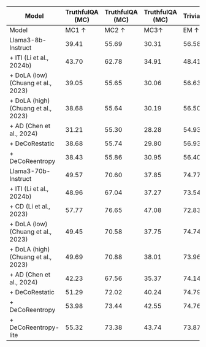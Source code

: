 | Model | TruthfulQA (MC) | TruthfulQA (MC) | TruthfulQA (MC) | TriviaQA | PopQA | TruthfulQA (Generation) | TruthfulQA (Generation) | TruthfulQA (Generation) | TruthfulQA (Generation) | NQ-Open |
| --- | --- | --- | --- | --- | --- | --- | --- | --- | --- | --- |
| Model | MC1 ↑ | MC2 ↑ | MC3↑ | EM ↑ | EM↑ | %Truth ↑ | %Info ↑ | %T⌀I↑ | %Reject ↓ | EM ↑ |
| Llama3-8b-Instruct | 39.41 | 55.69 | 30.31 | 56.58 | 26.64 | 80.66 | 63.89 | 44.55 | 43.94 | 29.04 |
| + ITI (Li et al., 2024b) | 43.70 | 62.78 | 34.91 | 48.41 | 15.63 | 87.52 | 78.46 | 66.10 | 25.46 | 22.07 |
| + DoLA (low) (Chuang et al., 2023) | 39.05 | 55.65 | 30.06 | 56.63 | 26.58 | 80.66 | 62.91 | 43.70 | 45.04 | 29.15 |
| + DoLA (high) (Chuang et al., 2023) | 38.68 | 55.64 | 30.19 | 56.50 | 26.49 | 80.78 | 62.67 | 43.45 | 44.92 | 29.19 |
| + AD (Chen et al., 2024) | 31.21 | 55.30 | 28.28 | 54.93 | 26.38 | 80.42 | 63.40 | 43.82 | 43.82 | 28.32 |
| + DeCoRestatic | 38.68 | 55.74 | 29.80 | 56.93 | 26.86 | 80.78 | 67.93 | 48.71 | 41.74 | 29.42 |
| + DeCoReentropy | 38.43 | 55.86 | 30.95 | 56.40 | 26.88 | 78.95 | 74.05 | 53.00 | 38.68 | 28.96 |
| Llama3-70b-Instruct | 49.57 | 70.60 | 37.85 | 74.77 | 40.63 | 88.74 | 77.72 | 66.46 | 53.12 | 40.08 |
| + ITI (Li et al., 2024b) | 48.96 | 67.04 | 37.27 | 73.54 | 39.62 | 82.50 | 74.30 | 56.92 | 37.94 | 38.57 |
| + CD (Li et al., 2023) | 57.77 | 76.65 | 47.08 | 72.83 | 37.03 | 88.25 | 88.13 | 76.38 | 52.26 | 36.23 |
| + DoLA (low) (Chuang et al., 2023) | 49.45 | 70.58 | 37.75 | 74.74 | 40.65 | 88.74 | 77.60 | 66.34 | 52.88 | 40.08 |
| + DoLA (high) (Chuang et al., 2023) | 49.69 | 70.88 | 38.01 | 73.96 | 40.00 | 88.98 | 58.38 | 47.37 | 54.71 | 39.59 |
| + AD (Chen et al., 2024) | 42.23 | 67.56 | 35.37 | 74.14 | 40.53 | 87.39 | 67.20 | 54.59 | 49.33 | 40.23 |
| + DeCoRestatic | 51.29 | 72.02 | 40.24 | 74.79 | 40.74 | 88.25 | 62.91 | 51.16 | 54.96 | 40.41 |
| + DeCoReentropy | 53.98 | 73.44 | 42.55 | 74.76 | 40.58 | 89.23 | 59.73 | 49.11 | 56.79 | 40.45 |
| + DeCoReentropy-lite | 55.32 | 73.38 | 43.74 | 73.87 | 39.09 | 88.13 | 90.09 | 78.21 | 52.02 | 39.21 |
